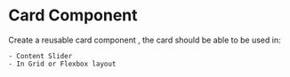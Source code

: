 # Card Component

Create a reusable card component , the card should be able to be used in:

	- Content Slider
	- In Grid or Flexbox layout
